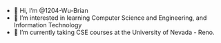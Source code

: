 - 👋 Hi, I’m @1204-Wu-Brian
- 👀 I’m interested in learning Computer Science and Engineering, and Information Technology
- 🌱 I’m currently taking CSE courses at the University of Nevada - Reno.

<!---
1204-Wu-Brian/1204-Wu-Brian is a ✨ special ✨ repository because its `README.md` (this file) appears on your GitHub profile.
You can click the Preview link to take a look at your changes.
--->
